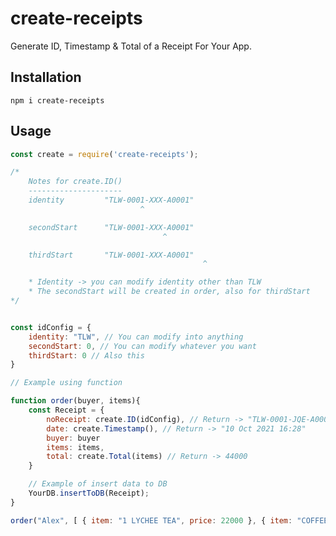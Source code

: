 # create-receipts
Generate ID, Timestamp &amp; Total of a Receipt For Your App.

## Installation
``` npm i create-receipts ```

## Usage
```javascript
const create = require('create-receipts');

/* 
    Notes for create.ID()
    ---------------------
    identity         "TLW-0001-XXX-A0001"
                             ^

    secondStart      "TLW-0001-XXX-A0001"
                                  ^

    thirdStart       "TLW-0001-XXX-A0001"
                                           ^

    * Identity -> you can modify identity other than TLW
    * The secondStart will be created in order, also for thirdStart
*/


const idConfig = { 
    identity: "TLW", // You can modify into anything
    secondStart: 0, // You can modify whatever you want
    thirdStart: 0 // Also this
}

// Example using function

function order(buyer, items){
    const Receipt = {
        noReceipt: create.ID(idConfig), // Return -> "TLW-0001-JQE-A0001"
        date: create.Timestamp(), // Return -> "10 Oct 2021 16:28"
        buyer: buyer
        items: items,
        total: create.Total(items) // Return -> 44000
    }

    // Example of insert data to DB
    YourDB.insertToDB(Receipt); 
}

order("Alex", [ { item: "1 LYCHEE TEA", price: 22000 }, { item: "COFFEE MILK", price: 20000 } ]);

```